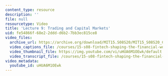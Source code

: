 ```yaml
---
content_type: resource
description: ''
file: null
resourcetype: Video
title: 'Lecture 9: Trading and Capital Markets'
uid: fe54866f-68e2-2ddd-d6b2-7bb3ec815ce8
video_files:
  archive_url: https://archive.org/download/MIT15.S08S20/MIT15_S08S20_Class09_300k.mp4
  video_captions_file: /courses/15-s08-fintech-shaping-the-financial-world-spring-2020/e2a8b13029575d128187a288895813eb_uHUA6M1OEwk.vtt
  video_thumbnail_file: https://img.youtube.com/vi/uHUA6M1OEwk/default.jpg
  video_transcript_file: /courses/15-s08-fintech-shaping-the-financial-world-spring-2020/30b0c31aa241f2319c3fab68eaae6285_uHUA6M1OEwk.pdf
video_metadata:
  youtube_id: uHUA6M1OEwk
---
```

